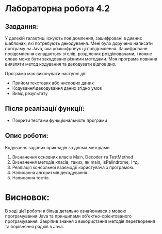 # Лабораторна робота 4.2

## Завдання:

У далекій галактиці існують повідомлення, зашифровані в дивних шаблонах, які потребують декодування. Мені було доручено написати програму на Java, яка розшифровує ці повідомлення.
Зашифроване повідомлення складається зі слів, розділених розділювачами, і кожне слово може бути закодовано різними методами. Моя програма повинна виявляти метод кодування та декодувати відповідно.<br>

Програма має виконувати наступні дії:

- Прийом текстових або числових даних
- Кодування\декодування даних згідно умов
- Вивід результату

## Після реалізації функції:

- Покрити тестами функціональність програми

## Опис роботи:
Кодування заданих прикладів за двома методами <br>

1. Визначення основних класів Main, Decoder та TestMethod 
2. Визначення методів класів, таких, як main, isPalindrome, і тд.
3. Реаліація консольної взаємодії користувача з програмою.
4. Написання алгоритмів декодування.
5. Написання тестів.

# Висновок:

В ході цієї роботи я більш детально ознайомився з мовою програмування Java та принципами об'єктно-орієнтованого програмування.
Закріпив знання з використання методів перетворення та порівняння рядків в Java.

